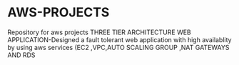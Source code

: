 # AWS-PROJECTS
Repository for aws projects
THREE TIER ARCHITECTURE WEB APPLICATION-Designed a fault tolerant web application with high availablity by using aws services (EC2 ,VPC,AUTO SCALING GROUP ,NAT GATEWAYS AND RDS
